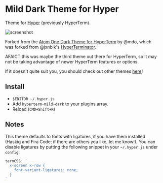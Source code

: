 # Mild Dark Theme for Hyper

Theme for [Hyper](https://hyper.is) (previously HyperTerm).

![screenshot](http://zacanger.com/assets/hyperterm.png)

Forked from the [Atom One Dark Theme for HyperTerm](https://github.com/mdo/hyperterm-atom-dark)
by @mdo, which was forked from @jxnblk's
[HyperTerminator](https://github.com/jxnblk/hyperterminator).

AFAICT this was maybe the third theme out there for HyperTerm, so it may not
be taking advantage of newer HyperTerm features or options.

If it doesn't quite suit you, you should check out other themes
[here](https://hyperthemes.matthi.coffee)!

## Install

* `$EDITOR ~/.hyper.js`
* Add `hyperterm-mild-dark` to your plugins array.
* Reload (`CMD+Shift+R`)

## Notes

This theme defaults to fonts with ligatures, if you have them installed (Haskig
and Fira Code; if there are others you like, let me know!). You can disable
ligatures by putting the following snippet in your `~/.hyper.js` under `config`:

```javascript
termCSS: `
  x-screen x-row {
    font-variant-ligatures: none;
  }
`
```
